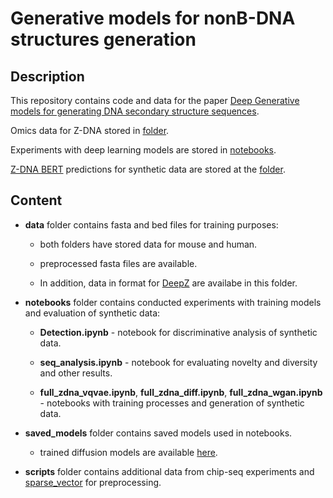 # Generative models for nonB-DNA structures generation
## Description

This repository contains code and data for the paper [Deep Generative models for generating DNA secondary structure sequences](https://github.com/powidla/Secondary-structures-generation).

Omics data for Z-DNA stored in [folder](https://github.com/powidla/Secondary-structures-generation/tree/main/data/DeepZ_data/hg19_features/sparse).

Experiments with deep learning models are stored in [notebooks](https://github.com/powidla/Secondary-structures-generation/tree/main/notebooks).

[Z-DNA BERT](https://github.com/mitiau/Z-DNABERT/blob/main/ZDNA-prediction.ipynb) predictions for synthetic data are stored at the [folder](https://github.com/powidla/Secondary-structures-generation/tree/main/zdna_bert).

## Content
- **data** folder contains fasta and bed files for training purposes:
  - both folders have stored data for mouse and human.
    
  - preprocessed fasta files are available.
    
  - In addition, data in format for [DeepZ](https://github.com/Nazar1997/DeepZ) are availabe in this folder.

- **notebooks** folder contains conducted experiments with training models and evaluation of synthetic data: 

  - **Detection.ipynb** - notebook for discriminative analysis of synthetic data.
    
  - **seq_analysis.ipynb** - notebook for evaluating novelty and diversity and other results.
    
  - **full_zdna_vqvae.ipynb**, **full_zdna_diff.ipynb**, **full_zdna_wgan.ipynb** - notebooks with training processes and generation of synthetic data. 

- **saved_models** folder contains saved models used in notebooks.
    - trained diffusion models are available [here](https://drive.google.com/drive/folders/1VaHR9LZ0GmmAMcQXb8XpEg9NUdo1-JCc?usp=sharing).

- **scripts** folder contains additional data from chip-seq experiments and [sparse_vector](https://github.com/Nazar1997/Sparse_vector/tree/8a8b6292ebae6a111845b35c9d890f2fecd301af) for preprocessing.
   



